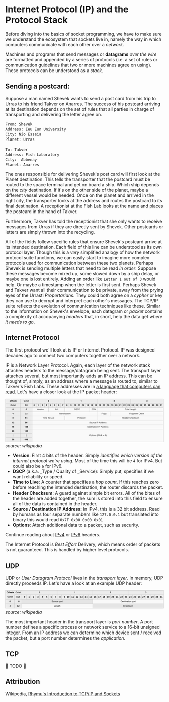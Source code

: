 # Internet Protocol (IP) and the Protocol Stack

Before diving into the basics of socket programming, we have to make sure we understand the ecosystem that sockets live in, namely the way in which computers communicate with each other over a _network_. 

Machines and programs that send messages or **datagrams** _over the wire_ are formatted and appended by a series of protocols (i.e. a set of rules or communication guidelines that two or more machines agree on using). These protocols can be understood as a _stack_.

## Sending a postcard: 
Suppose a man named Shevek wants to send a post card from his trip to Urras to his friend Takver on Anarres. The success of his postcard arriving at its destination depends on the set of rules that all parties in charge of transporting and delivering the letter agree on. 

```
From: Shevek
Address: Ieu Eun University
City: Nio Esseia        
Planet: Urras

To: Takver
Address: Fish Laboratory
City:  Abbenay
Planet: Anarres
```

The ones responsible for delivering Shevek's post card will first look at the Planet destination. This tells the transporter that the postcard must be routed to the space terminal and get on board a ship. Which ship depends on the _city_ destination. If it's on the other side of the planet, maybe a different vessel would be needed. Once on the planet and arrived in the right city, the transporter looks at the address and routes the postcard to its final destination. A receptionist at the Fish Lab looks at the name and places the postcard in the hand of Takver. 

Furthermore, Takver has told the receptionist that she only wants to receive messages from Urras if they are directly sent by Shevek. Other postcards or letters are simply thrown into the recycling.

All of the fields follow specific rules that ensure Shevek's postcard arrive at its intended destination. Each field of this line can be understood as its own protocol layer. Though this is a _very_ simplified analogy of how the network protocol suite functions, we can easily start to imagine more complex protocols used for communication between these two planets. Perhaps Shevek is sending multiple letters that need to be read _in order_. Suppose these messages become mixed up, some slowed down by a ship delay, or maybe one is lost entirely. Adding an order like `Letter 1 out of 3` would help. Or maybe a timestamp when the letter is first sent. Perhaps Shevek and Takver want all their communication to be private, away from the prying eyes of the Urrasti _Propertarians_. They could both agree on a _cypher_ or key they can use to decrypt and interpret each other's messages. The TCP/IP suite reflects the evolution of communication techniques like these. Similar to the information on Shevek's envelope, each datagram or _packet_ contains a complexity of accopanying _headers_ that, in short, help the data get _where it needs to go_.

## Internet Protocol

The first protocol we'll look at is IP or Internet Protocol. IP was designed decades ago to connect two computers together over a network.

IP is a Network Layer Protocol. Again, each layer of the network stack attaches headers to the message/datagram being sent. The transport layer attaches several, but most importantly adds an IP address. This can be thought of, simply, as an address where a message is routed to, similar to Takver's Fish Labs. These addresses are in [a language that computers can read](https://en.wikipedia.org/wiki/IP_address). Let's have a closer look at the IP packet header:

![ipv4 header](../assets/ipv4-header.png)
_source: wikipedia_

- **Version**: First 4 bits of the header. Simply _identifies which version of the internet protocol we're using_. Most of the time this will be `4` for IPv4. But could also be `6` for IPv6.
- **DSCP** (a.k.a. _Type / Quality of _Service): Simply put, specifies if we want reliability or speed. 
- **Time to Live**: A counter that specifies a _hop count_. If this reaches zero before reaching the intended destination, the router discards the packet. 
- **Header Checksum**: A guard against simple bit errors. All of the bites of the header are added together, the sum is stored into this field to ensure all of the data is contained in the header. 
- **Source / Destination IP Address:** In IPv4, this is a 32 bit address. Read by humans as four separate numbers like `127.0.0.1` but translated into binary this would read `0x7F 0x00 0x00 0x01`
- **Options**: Attach additional data to a packet, such as security.

Continue reading about [IPv4](https://en.wikipedia.org/wiki/IPv4) or [IPv6](https://en.wikipedia.org/wiki/IPv6_packet) headers.

The Internet Protocol is _Best Effort_ Delivery, which means order of packets is not guaranteed. This is handled by higher level protocols. 

## UDP
UDP or _User Datagram Protocol_ lives in the _transport layer_. In memory, UDP directly proceeds IP. Let's have a look at an example UDP header:

![UDP Header](../assets/udp-header.png)
_source: wikipedia_

The most important header in the transport layer is _port number_. A port number defines a specific process or network service to a 16-bit unsigned integer. From an IP address we can determine which device sent / received the packet, but a port number determines the _application_. 

## TCP
🚧 TODO 🚧

## Attribution 
Wikipedia, [Rhymu's Introduction to TCP/IP and Sockets](https://www.youtube.com/watch?v=C7CpfL1p6y0)



